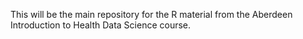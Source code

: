 This will be the main repository for the R material from the Aberdeen Introduction to Health Data Science course.
